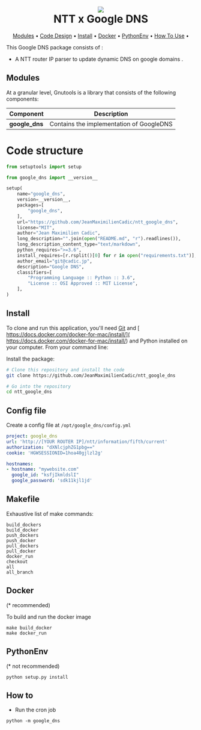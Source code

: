 <h1 align="center">
  <br>
  <a href=https://upload.wikimedia.org/wikipedia/commons/e/ee/NTT_company_logo.svg"><img src="https://upload.wikimedia.org/wikipedia/commons/e/ee/NTT_company_logo.svg"></a>
  <br>
  NTT x Google DNS
  <br>
</h1>


<p align="center">
  <a href="#modules">Modules</a> •
  <a href="#code-design">Code Design</a> •
  <a href="#install">Install</a> •
  <a href="#docker">Docker</a> •
  <a href="#pythonenv">PythonEnv</a> •
  <a href="#how-to-use">How To Use</a> •
</p>

This Google DNS package consists of :
- A NTT router IP parser to update dynamic DNS on google domains .

## Modules

At a granular level, Gnutools is a library that consists of the following components:

| Component | Description |
| ---- | --- |
| **google_dns** | Contains the implementation of GoogleDNS |


# Code structure
```python
from setuptools import setup

from google_dns import __version__

setup(
    name="google_dns",
    version=__version__,
    packages=[
        "google_dns",
    ],
    url="https://github.com/JeanMaximilienCadic/ntt_google_dns",
    license="MIT",
    author="Jean Maximilien Cadic",
    long_description="".join(open("README.md", "r").readlines()),
    long_description_content_type="text/markdown",
    python_requires=">=3.6",
    install_requires=[r.rsplit()[0] for r in open("requirements.txt")],
    author_email="git@cadic.jp",
    description="Google DNS",
    classifiers=[
        "Programming Language :: Python :: 3.6",
        "License :: OSI Approved :: MIT License",
    ],
)

```

## Install
To clone and run this application, you'll need [Git](https://git-scm.com) and [ https://docs.docker.com/docker-for-mac/install/]( https://docs.docker.com/docker-for-mac/install/) and Python installed on your computer. 
From your command line:

Install the package:
```bash
# Clone this repository and install the code
git clone https://github.com/JeanMaximilienCadic/ntt_google_dns

# Go into the repository
cd ntt_google_dns
```

## Config file
Create a config file at `/opt/google_dns/config.yml`

```yaml
project: google_dns
url: 'http://[YOUR ROUTER IP]/ntt/information/fifth/current'
authorization: "dXNlcjphZG1pbg=="
cookie: 'HGWSESSIONID=1hoa40gjlzl2g'

hostnames:
- hostname: "mywebsite.com"
  google_id: "ksfjIkmldslI"
  google_password: 'sdk11kjl1jd'

```

## Makefile
Exhaustive list of make commands:
```
build_dockers
build_docker
push_dockers
push_docker
pull_dockers
pull_docker
docker_run
checkout
all
all_branch
```
## Docker
(\* recommended)

To build and run the docker image
```
make build_docker
make docker_run
```

## PythonEnv
(\* not recommended)
```
python setup.py install 
```

## How to
* Run the cron job
```shell
python -m google_dns
```

